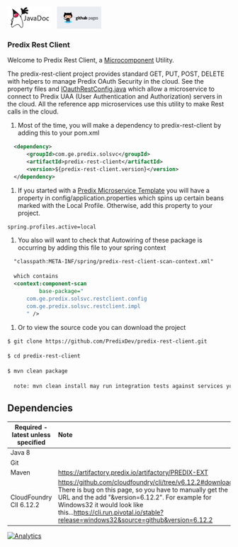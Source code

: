 <a href="http://predixdev.github.io/predix-rest-client/javadocs/index.html" target="_blank" >
	<img height="50px" width="100px" src="images/javadoc.png" alt="view javadoc"></a>
&nbsp;
<a href="http://predixdev.github.io/predix-rest-client" target="_blank">
	<img height="50px" width="100px" src="images/pages.jpg" alt="view github pages">
</a>

### Predix Rest Client



Welcome to Predix Rest Client, a [Microcomponent](https://github.com/PredixDev/predix-rmd-ref-app/blob/master/docs/microcomponents.md) Utility.

The predix-rest-client project provides standard GET, PUT, POST, DELETE with helpers to manage Predix OAuth Security in the cloud.  See the property files and [IOauthRestConfig.java](https://github.com/PredixDev/predix-boot/blob/master/predix-rest-client/src/main/java/com/ge/predix/solsvc/restclient/config/IOauthRestConfig.java) which allow a microservice to connect to Predix UAA (User Authentication and Authorization) servers in the cloud. All the reference app microservices use this utility to make Rest calls in the cloud.

1. Most of the time, you will make a dependency to predix-rest-client by adding this to your pom.xml
  
  ```xml
 	<dependency>
		<groupId>com.ge.predix.solsvc</groupId>
		<artifactId>predix-rest-client</artifactId>
		<version>${predix-rest-client.version}</version>
	</dependency>
  ```
  
1. If you started with a [Predix Microservice Template](https://github.com/predixdev/predix-microservice-templates) you will have a property in config/application.properties which spins up certain beans marked with the Local Profile.  Otherwise, add this property to your project.
  ```
  spring.profiles.active=local
  ```
  
1. You also will want to check that Autowiring of these package is occurring by adding this file to your spring context 
  ```xml
  	"classpath:META-INF/spring/predix-rest-client-scan-context.xml" 
  	
  	which contains
	<context:component-scan
            base-package="
		com.ge.predix.solsvc.restclient.config
		com.ge.predix.solsvc.restclient.impl
        " />

  ```
  
1. Or to view the source code you can download the project  
  ```sh
  $ git clone https://github.com/PredixDev/predix-rest-client.git  
  
  $ cd predix-rest-client
  
  $ mvn clean package  
  
    note: mvn clean install may run integration tests against services you may not have set up yet
  ```
  
## Dependencies
|Required - latest unless specified | Note |
| ------------- | :----- |
| Java 8 | |
| Git | |
| Maven | https://artifactory.predix.io/artifactory/PREDIX-EXT |
| CloudFoundry ClI 6.12.2 |  https://github.com/cloudfoundry/cli/tree/v6.12.2#downloads.  There is bug on this page, so you have to manually get the URL and the add "&version=6.12.2".  For example for Windows32 it would look like this...https://cli.run.pivotal.io/stable?release=windows32&source=github&version=6.12.2 |

[![Analytics](https://ga-beacon.appspot.com/UA-82773213-1/predix-rest-client/readme?pixel)](https://github.com/PredixDev)
